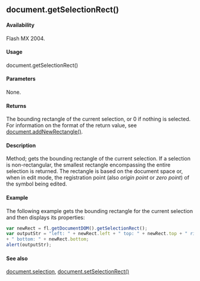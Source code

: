 ## document.getSelectionRect()

#### Availability

Flash MX 2004.

#### Usage

document.getSelectionRect()

#### Parameters

None.

#### Returns

The bounding rectangle of the current selection, or 0 if nothing is selected. For information on the format of the return value, see [document.addNewRectangle()](../Document_object/docume10.md).

#### Description

Method; gets the bounding rectangle of the current selection. If a selection is non-rectangular, the smallest rectangle encompassing the entire selection is returned. The rectangle is based on the document space or, when in edit mode, the registration point (also *origin point* or *zero point*) of the symbol being edited.

#### Example


The following example gets the bounding rectangle for the current selection and then displays its properties:

```javascript
var newRect = fl.getDocumentDOM().getSelectionRect();
var outputStr = "left: " + newRect.left + " top: " + newRect.top + " right: " + newRect.right
+ " bottom: " + newRect.bottom; 
alert(outputStr);

```
#### See also

[document.selection](../Document_object/docum430.md), [document.setSelectionRect()](../Document_object/docu9689.md)
